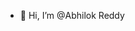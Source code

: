 - 👋 Hi, I’m @Abhilok Reddy
  

<!---
NovaAbhilok123/NovaAbhilok123 is a ✨ special ✨ repository because its `README.md` (this file) appears on your GitHub profile.
You can click the Preview link to take a look at your changes.
--->
